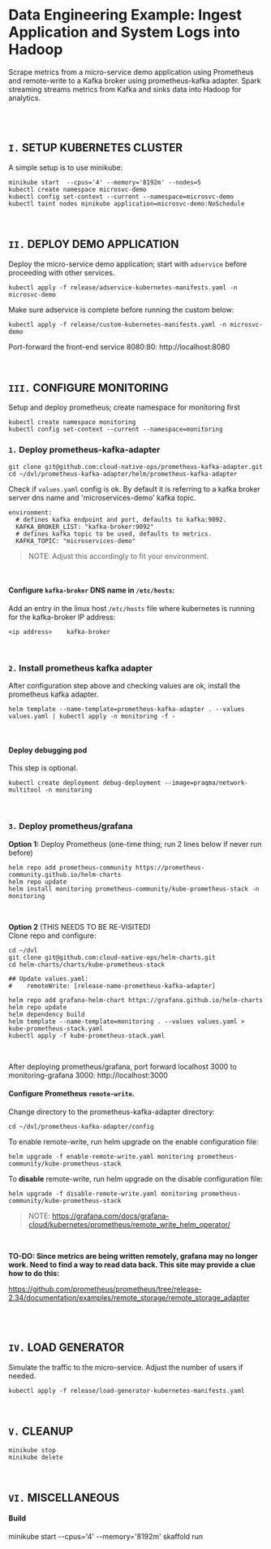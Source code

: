 
# Data Engineering Example: Ingest Application and System Logs into Hadoop
Scrape metrics from a micro-service demo application using Prometheus and remote-write to a Kafka broker using prometheus-kafka adapter. Spark streaming streams metrics from Kafka and sinks data into Hadoop for analytics.

<br><br>

## `I.` SETUP KUBERNETES CLUSTER
A simple setup is to use minikube:
```
minikube start  --cpus='4' --memory='8192m' --nodes=5
kubectl create namespace microsvc-demo
kubectl config set-context --current --namespace=microsvc-demo
kubectl taint nodes minikube application=microsvc-demo:NoSchedule
```

<br>

## `II.` DEPLOY DEMO APPLICATION
Deploy the micro-service demo application; start with `adservice` before proceeding with other services.

`kubectl apply -f release/adservice-kubernetes-manifests.yaml -n microsvc-demo`


Make sure adservice is complete before running the custom below:

`kubectl apply -f release/custom-kubernetes-manifests.yaml -n microsvc-demo`


Port-forward the front-end service 8080:80:  http://localhost:8080

<br>

## `III.` CONFIGURE MONITORING
Setup and deploy prometheus; create namespace for monitoring first

```
kubectl create namespace monitoring
kubectl config set-context --current --namespace=monitoring
```

### `1.` Deploy prometheus-kafka-adapter  

```
git clone git@github.com:cloud-native-ops/prometheus-kafka-adapter.git
cd ~/dvl/prometheus-kafka-adapter/helm/prometheus-kafka-adapter
```

Check if `values.yaml` config is ok. By default it is referring to a kafka broker server dns name and 'microservices-demo' kafka topic.
```
environment:
  # defines kafka endpoint and port, defaults to kafka:9092.
  KAFKA_BROKER_LIST: "kafka-broker:9092"
  # defines kafka topic to be used, defaults to metrics.
  KAFKA_TOPIC: "microservices-demo"
```
> NOTE: Adjust this accordingly to fit your environment. 

<br>

#### Configure `kafka-broker` DNS name in `/etc/hosts`:
Add an entry in the linux host `/etc/hosts` file where kubernetes is running for the kafka-broker IP address:
```
<ip address>    kafka-broker
```

<br>

### `2.` Install prometheus kafka adapter
After  configuration step above and checking values are ok, install the prometheus kafka adapter.

```
helm template --name-template=prometheus-kafka-adapter . --values values.yaml | kubectl apply -n monitoring -f -
```

<br>

#### Deploy debugging pod
This step is optional.

`kubectl create deployment debug-deployment --image=praqma/network-multitool -n monitoring`

<br>

### `3.` Deploy prometheus/grafana
**Option 1:** Deploy Prometheus (one-time thing; run 2 lines below if never run before)
```
helm repo add prometheus-community https://prometheus-community.github.io/helm-charts
helm repo update
helm install monitoring prometheus-community/kube-prometheus-stack -n monitoring
```

<br>

**Option 2** (THIS NEEDS TO BE RE-VISITED)  
Clone repo and configure:
```
cd ~/dvl
git clone git@github.com:cloud-native-ops/helm-charts.git
cd helm-charts/charts/kube-prometheus-stack

## Update values.yaml:
#    remoteWrite: [release-name-prometheus-kafka-adapter]

helm repo add grafana-helm-chart https://grafana.github.io/helm-charts
helm repo update
helm dependency build
helm template --name-template=monitoring . --values values.yaml > kube-prometheus-stack.yaml
kubectl apply -f kube-prometheus-stack.yaml
``` 

<br>

After deploying prometheus/grafana, port forward localhost 3000 to monitoring-grafana 3000:  http://localhost:3000


#### Configure Prometheus `remote-write`.

Change directory to the prometheus-kafka-adapter directory:

`cd ~/dvl/prometheus-kafka-adapter/config`

To enable remote-write, run helm upgrade on the enable configuration file:
```
helm upgrade -f enable-remote-write.yaml monitoring prometheus-community/kube-prometheus-stack
```

To **disable** remote-write, run helm upgrade on the disable configuration file:

```
helm upgrade -f disable-remote-write.yaml monitoring prometheus-community/kube-prometheus-stack
```

> NOTE: https://grafana.com/docs/grafana-cloud/kubernetes/prometheus/remote_write_helm_operator/

<BR>

**TO-DO: Since metrics are being written remotely, grafana may no longer work. Need to find a way to read data back.  This site may provide a clue how to do this:**

https://github.com/prometheus/prometheus/tree/release-2.34/documentation/examples/remote_storage/remote_storage_adapter



<br><br>

## `IV.` LOAD GENERATOR
Simulate the traffic to the micro-service.  Adjust the number of users if needed.

`kubectl apply -f release/load-generator-kubernetes-manifests.yaml`

<br>


## `V.` CLEANUP
```
minikube stop
minikube delete
```

<br>

## `VI.` MISCELLANEOUS
#### Build
minikube start  --cpus='4' --memory='8192m'
skaffold run
